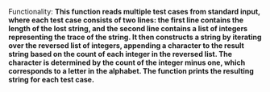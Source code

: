 Functionality: **This function reads multiple test cases from standard input, where each test case consists of two lines: the first line contains the length of the lost string, and the second line contains a list of integers representing the trace of the string. It then constructs a string by iterating over the reversed list of integers, appending a character to the result string based on the count of each integer in the reversed list. The character is determined by the count of the integer minus one, which corresponds to a letter in the alphabet. The function prints the resulting string for each test case.**
